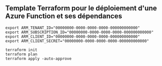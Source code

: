 ## Template Terraform pour le déploiement d'une Azure Function et ses dépendances

```shell
export ARM_TENANT_ID="00000000-0000-0000-0000-000000000000"
export ARM_SUBSCRIPTION_ID="00000000-0000-0000-0000-000000000000"
export ARM_CLIENT_ID="00000000-0000-0000-0000-000000000000"
export ARM_CLIENT_SECRET="00000000-0000-0000-0000-000000000000"

terraform init
terraform plan
terraform apply -auto-approve
```


